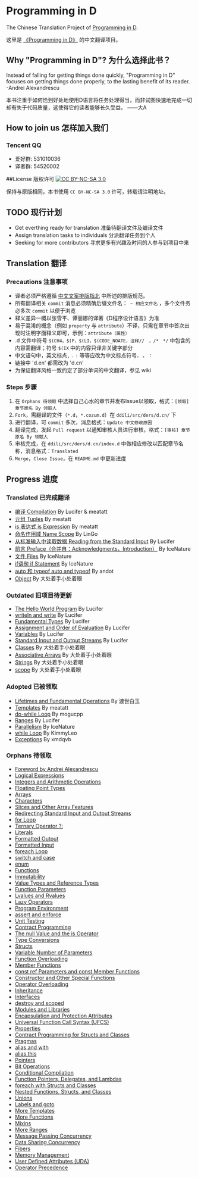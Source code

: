 # Programming in D
The Chinese Translation Project of [Programming in D](http://ddili.org/ders/d.en/index.html).

这里是 [《Programming in D》](http://ddili.org/ders/d.en/index.html) 的中文翻译项目。

## Why "Programming in D"? 为什么选择此书？
Instead of falling for getting things done quickly, "Programming in D" focuses on getting things done properly, to the lasting benefit of its reader. -Andrei Alexandrescu

本书注重于如何恰到好处地使用D语言将任务处理得当，而非试图快速地完成一切却有失于代码质量，这使得它的读者能够长久受益。 ——大A

## How to join us 怎样加入我们
### Tencent QQ
 - 爱好群: 531010036
 - 译者群: 54520002

##License 版权许可 [![CC BY-NC-SA 3.0][license-badge]][license-url]

[license-badge]: http://ddili.org/image/cc_88x31.png
[license-url]: http://creativecommons.org/licenses/by-nc-sa/3.0/us/
保持与原版相同，本书使用 `CC BY-NC-SA 3.0` 许可，转载请注明地址。

## TODO 现行计划
- Get everthing ready for translation 准备待翻译文件及编译文件
- Assign translation tasks to individuals 分派翻译任务到个人
- Seeking for more contributors 寻求更多有兴趣及时间的人参与到项目中来

## Translation 翻译
### Precautions 注意事项
- 译者必须严格遵循 [中文文案排版指北](https://github.com/sparanoid/chinese-copywriting-guidelines) 中所述的排版规范。
- 所有翻译相关 `commit` 消息必须精确后缀文件名：` ~ 相应文件名` ，多个文件务必多次 `commit` 以便于浏览
- 释义差异一概以张雪平、谭丽娜的译著《D程序设计语言》为准
- 易于混淆的概念（例如 `property` 与 `attribute`）不译，只需在章节中首次出现时注明字面释义即可，示例：`attribute（属性）`
- .d 文件中符号 `$(CH4，$(P，$(LI，$(CODE_NOATE，注释//　，/*　*/` 中包含的内容需翻译；符号 `$(IX` 中的内容只译非关键字部分
- 中文语句中，英文标点`,` `.` `:` 等等应改为中文标点符号`，` `。` `：`
- 链接中 'd.en' 都需改为 'd.cn'
- 为保证翻译风格一致约定了部分单词的中文翻译，参见 wiki

### Steps 步骤
 1. 在 `Orphans 待领取` 中选择自己心水的章节并发布Issue以领取，格式：`[领取] 章节原名 By 领取人`
 2. `Fork`，需翻译的文件（`*.d`，`*.cozum.d`）在 `ddili/src/ders/d.cn/` 下
 3. 进行翻译，可 `commit` 多次，消息格式：`Update 中文修改原因`
 4. 翻译完成，发起 `Pull request` 以通知审核人员进行审核，格式：`[审核] 章节原名 By 领取人`
 5. 审核完成，在 `ddili/src/ders/d.cn/index.d` 中做相应修改以匹配章节名称，消息格式：`Translated`
 6. `Merge`，`Close Issue`，在 `README.md` 中更新进度

## Progress 进度
### Translated 已完成翻译
- [编译 Compilation](ddili/src/ders/d.cn/compiler.d) By Lucifer & meatatt
- [元组 Tuples](ddili/src/ders/d.cn/tuples.d) By meatatt
- [is 表达式 is Expression](ddili/src/ders/d.cn/is_expr.d) By meatatt
- [命名作用域 Name Scope](ddili/src/ders/d.cn/name_space.d) By LinGo
- [从标准输入中读取数据 Reading from the Standard Input](ddili/src/ders/d.cn/input.d) By Lucifer
- [前言 Preface（合并自：Acknowledgments，Introduction）](ddili/src/ders/d.cn/preface.d) By IceNature
- [文件 Files](ddili/src/ders/d.cn/files.d) By IceNature
- [if语句 if Statement](ddili/src/ders/d.cn/if.d) By IceNature
- [auto 和 typeof auto and typeof](ddili/src/ders/d.cn/auto_and_typeof.d) By andot
- [Object](ddili/src/ders/d.cn/object.d) By 大处着手小处着眼

### Outdated 旧项目待更新
- [The Hello World Program](ddili/src/ders/d.cn/hello_world.d) By Lucifer
- [writeln and write](ddili/src/ders/d.cn/writeln.d) By Lucifer
- [Fundamental Types](ddili/src/ders/d.cn/types.d) By Lucifer
- [Assignment and Order of Evaluation](ddili/src/ders/d.cn/assignment.d) By Lucifer
- [Variables](ddili/src/ders/d.cn/variables.d) By Lucifer
- [Standard Input and Output Streams](ddili/src/ders/d.cn/io.d) By Lucifer
- [Classes](ddili/src/ders/d.cn/class.d) By 大处着手小处着眼
- [Associative Arrays](ddili/src/ders/d.cn/aa.d) By 大处着手小处着眼
- [Strings](ddili/src/ders/d.cn/strings.d) By 大处着手小处着眼
- [scope](ddili/src/ders/d.cn/scope.d) By 大处着手小处着眼

### Adopted 已被领取
- [Lifetimes and Fundamental Operations](ddili/src/ders/d.cn/lifetimes.d) By 渡世白玉
- [Templates](ddili/src/ders/d.cn/templates.d) By meatatt
- [do-while Loop](ddili/src/ders/d.cn/do_while.d) By mogucpp
- [Ranges](ddili/src/ders/d.cn/ranges.d) By Lucifer
- [Parallelism](ddili/src/ders/d.cn/parallelism.d) By IceNature
- [while Loop](ddili/src/ders/d.cn/while.d) By KimmyLeo
- [Exceptions](ddili/src/ders/d.cn/exceptions.d) By xmdqvb

### Orphans 待领取
- [Foreword by Andrei Alexandrescu](ddili/src/ders/d.cn/foreword2.d)
- [Logical Expressions](ddili/src/ders/d.cn/logical_expressions.d)
- [Integers and Arithmetic Operations](ddili/src/ders/d.cn/arithmetic.d)
- [Floating Point Types](ddili/src/ders/d.cn/floating_point.d)
- [Arrays](ddili/src/ders/d.cn/arrays.d)
- [Characters](ddili/src/ders/d.cn/characters.d)
- [Slices and Other Array Features](ddili/src/ders/d.cn/slices.d)
- [Redirecting Standard Input and Output Streams](ddili/src/ders/d.cn/stream_redirect.d)
- [for Loop](ddili/src/ders/d.cn/for.d)
- [Ternary Operator ?:](ddili/src/ders/d.cn/ternary.d)
- [Literals](ddili/src/ders/d.cn/literals.d)
- [Formatted Output](ddili/src/ders/d.cn/formatted_output.d)
- [Formatted Input](ddili/src/ders/d.cn/formatted_input.d)
- [foreach Loop](ddili/src/ders/d.cn/foreach.d)
- [switch and case](ddili/src/ders/d.cn/switch_case.d)
- [enum](ddili/src/ders/d.cn/enum.d)
- [Functions](ddili/src/ders/d.cn/functions.d)
- [Immutability](ddili/src/ders/d.cn/const_and_immutable.d)
- [Value Types and Reference Types](ddili/src/ders/d.cn/value_vs_reference.d)
- [Function Parameters](ddili/src/ders/d.cn/function_parameters.d)
- [Lvalues and Rvalues](ddili/src/ders/d.cn/lvalue_rvalue.d)
- [Lazy Operators](ddili/src/ders/d.cn/lazy_operators.d)
- [Program Environment](ddili/src/ders/d.cn/main.d)
- [assert and enforce](ddili/src/ders/d.cn/assert.d)
- [Unit Testing](ddili/src/ders/d.cn/unit_testing.d)
- [Contract Programming](ddili/src/ders/d.cn/contracts.d)
- [The null Value and the is Operator](ddili/src/ders/d.cn/null_is.d)
- [Type Conversions](ddili/src/ders/d.cn/cast.d)
- [Structs](ddili/src/ders/d.cn/struct.d)
- [Variable Number of Parameters](ddili/src/ders/d.cn/parameter_flexibility.d)
- [Function Overloading](ddili/src/ders/d.cn/function_overloading.d)
- [Member Functions](ddili/src/ders/d.cn/member_functions.d)
- [const ref Parameters and const Member Functions](ddili/src/ders/d.cn/const_member_functions.d)
- [Constructor and Other Special Functions](ddili/src/ders/d.cn/special_functions.d)
- [Operator Overloading](ddili/src/ders/d.cn/operator_overloading.d)
- [Inheritance](ddili/src/ders/d.cn/inheritance.d)
- [Interfaces](ddili/src/ders/d.cn/interface.d)
- [destroy and scoped](ddili/src/ders/d.cn/destroy.d)
- [Modules and Libraries](ddili/src/ders/d.cn/modules.d)
- [Encapsulation and Protection Attributes](ddili/src/ders/d.cn/encapsulation.d)
- [Universal Function Call Syntax (UFCS)](ddili/src/ders/d.cn/ufcs.d)
- [Properties](ddili/src/ders/d.cn/property.d)
- [Contract Programming for Structs and Classes](ddili/src/ders/d.cn/invariant.d)
- [Pragmas](ddili/src/ders/d.cn/pragma.d)
- [alias and with](ddili/src/ders/d.cn/alias.d)
- [alias this](ddili/src/ders/d.cn/alias_this.d)
- [Pointers](ddili/src/ders/d.cn/pointers.d)
- [Bit Operations](ddili/src/ders/d.cn/bit_operations.d)
- [Conditional Compilation](ddili/src/ders/d.cn/cond_comp.d)
- [Function Pointers, Delegates, and Lambdas](ddili/src/ders/d.cn/lambda.d)
- [foreach with Structs and Classes](ddili/src/ders/d.cn/foreach_opapply.d)
- [Nested Functions, Structs, and Classes](ddili/src/ders/d.cn/nested.d)
- [Unions](ddili/src/ders/d.cn/union.d)
- [Labels and goto](ddili/src/ders/d.cn/goto.d)
- [More Templates](ddili/src/ders/d.cn/templates_more.d)
- [More Functions](ddili/src/ders/d.cn/functions_more.d)
- [Mixins](ddili/src/ders/d.cn/mixin.d)
- [More Ranges](ddili/src/ders/d.cn/ranges_more.d)
- [Message Passing Concurrency](ddili/src/ders/d.cn/concurrency.d)
- [Data Sharing Concurrency](ddili/src/ders/d.cn/concurrency_shared.d)
- [Fibers](ddili/src/ders/d.cn/fibers.d)
- [Memory Management](ddili/src/ders/d.cn/memory.d)
- [User Defined Attributes (UDA)](ddili/src/ders/d.cn/uda.d)
- [Operator Precedence](ddili/src/ders/d.cn/operator_precedence.d)
